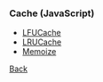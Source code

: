 ### Cache (JavaScript)

* [LFUCache](LFUCache.js)
* [LRUCache](LRUCache.js)
* [Memoize](Memoize.js)

[Back](./../README.md)